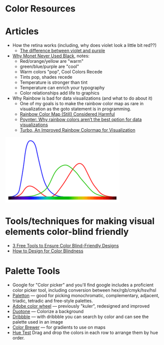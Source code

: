 # Color Resources

# Articles

* How the retina works (including, why does violet look a little bit red??)
	* [The difference between violet and purple](https://jakubmarian.com/difference-between-violet-and-purple/)
* [Why Monet Never Used Black](https://designforhackers.com/blog/impressionist-color-theory/), notes:
	* Red/orange/yellow are "warm"
	* green/blue/purple are "cool"
	* Warm colors "pop", Cool Colors Recede
	* Tints pop, shades recede
	* Temperature is stronger than tint
	* Temperature can enrich your typography
	* Color relationships add life to graphics
* Why Rainbow is bad for data visualizations (and what to do about it)
	* One of my goals is to make the rainbow color map as rare in visualization as the goto statement is in programming.
	* [Rainbow Color Map (Still) Considered Harmful](https://ieeexplore.ieee.org/document/4118486)
	* [Poynter: Why rainbow colors aren’t the best option for data visualizations](https://www.poynter.org/archive/2013/why-rainbow-colors-arent-always-the-best-options-for-data-visualizations/)
	* [Turbo, An Improved Rainbow Colormap for Visualization](https://ai.googleblog.com/2019/08/turbo-improved-rainbow-colormap-for.html)


![color cones](color-cones.png)

# Tools/techniques for making visual elements color-blind friendly

 * [3 Free Tools to Ensure Color Blind-Friendly Designs](https://medium.com/everyone-is-a-product-expert/3-free-tool-to-ensure-color-blind-friendly-designs-28d93cf238d)
 * [How to Design for Color Blindness](https://usabilla.com/blog/how-to-design-for-color-blindness/)


# Palette Tools

* Google for "Color picker" and you'll find google includes a proficient color picker tool, including conversion between hex/rgb/cmyk/hsv/hsl
* [Paletton](https://paletton.com/) &mdash; good for picking monochromatic, complementary, adjacent, triadic, tetradic and free-style palettes.
* [Adobe color wheel](https://color.adobe.com/create/color-wheel/) &mdash; previously "kuler", redesigned and improved
* [Duotone](https://duotone.shapefactory.co/) &mdash; Colorize a background
* [Dribbble](https://dribbble.com) &mdash; with dribbble you can search by color and can see the palette used in an image
* [Color Brewer](http://colorbrewer2.org/#type=sequential&scheme=BuGn&n=3) &mdash; for gradients to use on maps
* [Hue Test](https://www.colormunki.com/game/huetest_kiosk) Drag and drop the colors in each row to arrange them by hue order.





